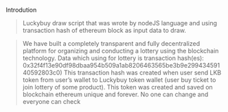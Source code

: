 Introdution

> Luckybuy draw script that was wrote by nodeJS language and using transaction hash of ethereum block as input data to draw.

> We have built a completely transparent and fully decentralized platform for organizing and conducting a lottery using the blockchain technology.
Data which using for lottery is transaction hash(es): 0x32f4f13e90df98dbaa954b509a1ab8206463565be3b9e29943459140592803c0)
This transaction hash was created when user send LKB token from user’s wallet to Luckybuy token wallet (user buy ticket to join lottery of some product).
This token was created and saved on blockchain ethereum unique and forever. No one can change and everyone can check
